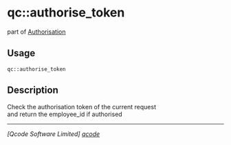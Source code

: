 qc::authorise_token
===================

part of [Authorisation](../qc/wiki/AuthorisePage)

Usage
-----
`qc::authorise_token `

Description
-----------
Check the authorisation token of the current request<br/>and return the employee_id if authorised

----------------------------------
*[Qcode Software Limited] [qcode]*

[qcode]: http://www.qcode.co.uk "Qcode Software"